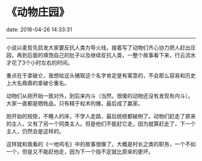 # 《动物庄园》
date: 2018-04-26 14:33:31

---

小说以麦哲先启发大家要反抗人类为导火线，接着写了动物们齐心协力把人赶出庄园，再到后面的填饱自己的肚子以及继续反抗人类，一整个故事看下来，行云流水才花了3个小时左右的时间。

重点在于拿破仑，我想给这头猪取这个名字肯定是有寓意的，不会那么容易和历史上大名鼎鼎的拿破仑重名。

动物们从刚开始一致对外，到后来内斗（当然，很傻的动物还没有发现有内斗）。大家一直都是牺牲品，只有精于权术的猪，最后成了赢家。

刚开始的规矩，不睡人的床，不学人走路，最后统统都破例了。动物们赶走了原来的主人，又有了另一个同类主人。但是他们不能赶它走，因为就算赶走了，下一个主人，仍然会是这样的。

这样就和我看的《一地鸡毛》中的故事很像了，大概是村长之类的职务，一个不如一个，但是又不能赶他走，因为下一个指不定就比原来的更坏。